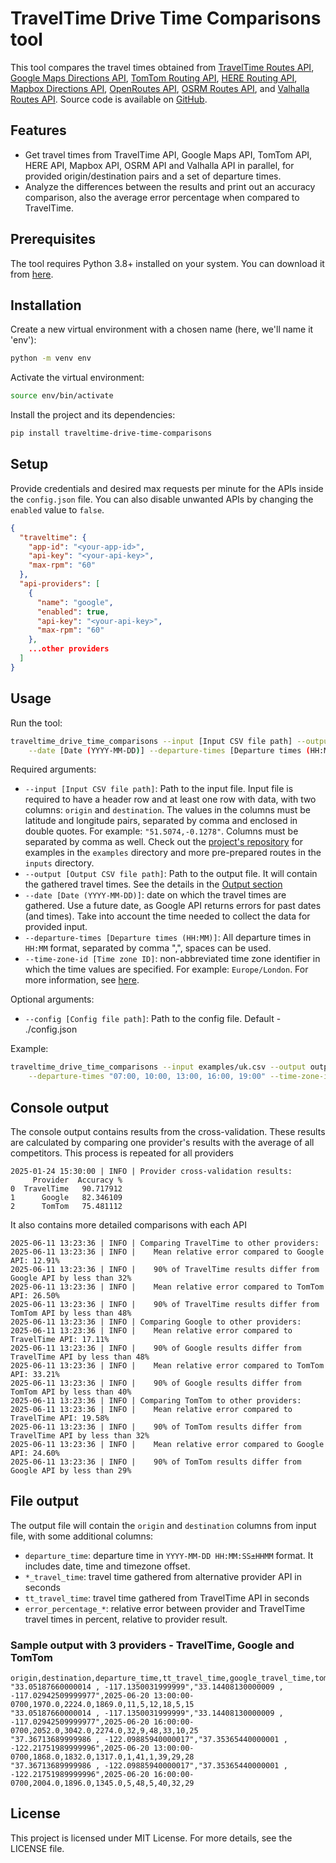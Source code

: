 # TravelTime Drive Time Comparisons tool

This tool compares the travel times obtained from [TravelTime Routes API](https://docs.traveltime.com/api/reference/routes),
[Google Maps Directions API](https://developers.google.com/maps/documentation/directions/get-directions),
[TomTom Routing API](https://developer.tomtom.com/routing-api/documentation/tomtom-maps/routing-service),
[HERE Routing API](https://www.here.com/docs/bundle/routing-api-v8-api-reference),
[Mapbox Directions API](https://docs.mapbox.com/api/navigation/directions/),
[OpenRoutes API](https://openrouteservice.org/dev/#/api-docs/v2/directions/%7Bprofile%7D/get),
[OSRM Routes API](https://project-osrm.org/docs/v5.5.1/api/?language=cURL#route-service),
and [Valhalla Routes API](https://valhalla.github.io/valhalla/api/turn-by-turn/api-reference/).
Source code is available on [GitHub](https://github.com/traveltime-dev/traveltime-drive-time-comparisons).

## Features

- Get travel times from TravelTime API, Google Maps API, TomTom API, HERE API, Mapbox API, OSRM API and Valhalla API in parallel, for provided origin/destination pairs and a set 
    of departure times.
- Analyze the differences between the results and print out an accuracy comparison, also the average error percentage when compared to TravelTime.

## Prerequisites

The tool requires Python 3.8+ installed on your system. You can download it from [here](https://www.python.org/downloads/).

## Installation
Create a new virtual environment with a chosen name (here, we'll name it 'env'):
```bash
python -m venv env
```

Activate the virtual environment:
```bash
source env/bin/activate
```

Install the project and its dependencies:
```bash
pip install traveltime-drive-time-comparisons
```

## Setup
Provide credentials and desired max requests per minute for the APIs inside the `config.json` file.
You can also disable unwanted APIs by changing the `enabled` value to `false`.

```json
{
  "traveltime": {
    "app-id": "<your-app-id>",
    "api-key": "<your-api-key>",
    "max-rpm": "60"
  },
  "api-providers": [
    {
      "name": "google",
      "enabled": true,
      "api-key": "<your-api-key>",
      "max-rpm": "60"
    },
    ...other providers
  ]
}
```

## Usage
Run the tool:
```bash
traveltime_drive_time_comparisons --input [Input CSV file path] --output [Output CSV file path] \
    --date [Date (YYYY-MM-DD)] --departure-times [Departure times (HH:MM, HH:MM)] --time-zone-id [Time zone ID] 
```
Required arguments:
- `--input [Input CSV file path]`: Path to the input file. Input file is required to have a header row and at least one 
    row with data, with two columns: `origin` and `destination`.
    The values in the columns must be latitude and longitude pairs, separated 
    by comma and enclosed in double quotes. For example: `"51.5074,-0.1278"`. Columns must be separated by comma as well.
    Check out the [project's repository](https://github.com/traveltime-dev/traveltime-drive-time-comparisons.git) 
    for examples in the `examples` directory and more pre-prepared routes in the `inputs` directory.
- `--output [Output CSV file path]`: Path to the output file. It will contain the gathered travel times. 
  See the details in the [Output section](#output)
- `--date [Date (YYYY-MM-DD)]`: date on which the travel times are gathered. Use a future date, as Google API returns
  errors for past dates (and times). Take into account the time needed to collect the data for provided input.
- `--departure-times [Departure times (HH:MM)]`: All departure times in `HH:MM` format, separated by comma ",", spaces can be used.
- `--time-zone-id [Time zone ID]`: non-abbreviated time zone identifier in which the time values are specified. 
  For example: `Europe/London`. For more information, see [here](https://en.wikipedia.org/wiki/List_of_tz_database_time_zones).

Optional arguments:
- `--config [Config file path]`: Path to the config file. Default - ./config.json

Example:

```bash
traveltime_drive_time_comparisons --input examples/uk.csv --output output.csv --date 2023-09-20 \
    --departure-times "07:00, 10:00, 13:00, 16:00, 19:00" --time-zone-id "Europe/London"
```

## Console output

The console output contains results from the cross-validation. These results are calculated by
comparing one provider's results with the average of all competitors. This process is repeated for
all providers
```
2025-01-24 15:30:00 | INFO | Provider cross-validation results: 
     Provider  Accuracy %
0  TravelTime   90.717912
1      Google   82.346109
2      TomTom   75.481112

```

It also contains more detailed comparisons with each API 
```
2025-06-11 13:23:36 | INFO | Comparing TravelTime to other providers:
2025-06-11 13:23:36 | INFO | 	Mean relative error compared to Google API: 12.91%
2025-06-11 13:23:36 | INFO | 	90% of TravelTime results differ from Google API by less than 32%
2025-06-11 13:23:36 | INFO | 	Mean relative error compared to TomTom API: 26.50%
2025-06-11 13:23:36 | INFO | 	90% of TravelTime results differ from TomTom API by less than 48%
2025-06-11 13:23:36 | INFO | Comparing Google to other providers:
2025-06-11 13:23:36 | INFO | 	Mean relative error compared to TravelTime API: 17.11%
2025-06-11 13:23:36 | INFO | 	90% of Google results differ from TravelTime API by less than 48%
2025-06-11 13:23:36 | INFO | 	Mean relative error compared to TomTom API: 33.21%
2025-06-11 13:23:36 | INFO | 	90% of Google results differ from TomTom API by less than 40%
2025-06-11 13:23:36 | INFO | Comparing TomTom to other providers:
2025-06-11 13:23:36 | INFO | 	Mean relative error compared to TravelTime API: 19.58%
2025-06-11 13:23:36 | INFO | 	90% of TomTom results differ from TravelTime API by less than 32%
2025-06-11 13:23:36 | INFO | 	Mean relative error compared to Google API: 24.60%
2025-06-11 13:23:36 | INFO | 	90% of TomTom results differ from Google API by less than 29%
```

## File output
The output file will contain the `origin` and `destination` columns from input file, with some additional columns: 
  - `departure_time`: departure time in `YYYY-MM-DD HH:MM:SS±HHMM` format.
    It includes date, time and timezone offset.
  - `*_travel_time`: travel time gathered from alternative provider API in seconds
  - `tt_travel_time`: travel time gathered from TravelTime API in seconds
  - `error_percentage_*`: relative error between provider and TravelTime travel times in percent, relative to provider result.

### Sample output with 3 providers - TravelTime, Google and TomTom
```csv
origin,destination,departure_time,tt_travel_time,google_travel_time,tomtom_travel_time,error_percentage_traveltime_to_google,error_percentage_traveltime_to_tomtom,error_percentage_google_to_traveltime,error_percentage_google_to_tomtom,error_percentage_tomtom_to_traveltime,error_percentage_tomtom_to_google
"33.05187660000014 , -117.1350031999999","33.14408130000009 , -117.02942509999977",2025-06-20 13:00:00-0700,1970.0,2224.0,1869.0,11,5,12,18,5,15
"33.05187660000014 , -117.1350031999999","33.14408130000009 , -117.02942509999977",2025-06-20 16:00:00-0700,2052.0,3042.0,2274.0,32,9,48,33,10,25
"37.36713689999986 , -122.09885940000017","37.35365440000001 , -122.21751989999996",2025-06-20 13:00:00-0700,1868.0,1832.0,1317.0,1,41,1,39,29,28
"37.36713689999986 , -122.09885940000017","37.35365440000001 , -122.21751989999996",2025-06-20 16:00:00-0700,2004.0,1896.0,1345.0,5,48,5,40,32,29
```

## License
This project is licensed under MIT License. For more details, see the LICENSE file.
